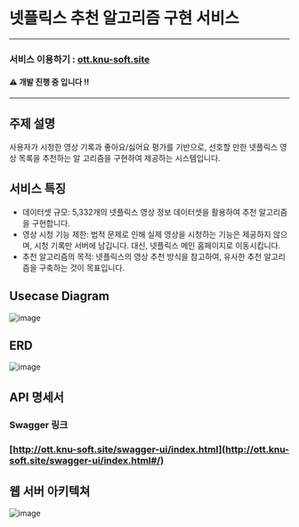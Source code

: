 # 넷플릭스 추천 알고리즘 구현 서비스
---
### 서비스 이용하기 : [ott.knu-soft.site](http://ott.knu-soft.site)

#### ⚠️ 개발 진행 중 입니다 ‼️
---
## 주제 설명
사용자가 시청한 영상 기록과 좋아요/싫어요 평가를 기반으로, 선호할 만한 넷플릭스 영상 목록을 추천하는 알 고리즘을 구현하여 제공하는 시스템입니다.

## 서비스 특징
- 데이터셋 규모: 5,332개의 넷플릭스 영상 정보 데이터셋을 활용하여 추천 알고리즘을 구현합니다.
- 영상 시청 기능 제한: 법적 문제로 인해 실제 영상을 시청하는 기능은 제공하지 않으며, 시청 기록만 서버에 남깁니다. 대신, 넷플릭스 메인 홈페이지로 이동시킵니다.
- 추천 알고리즘의 목적: 넷플릭스의 영상 추천 방식을 참고하여, 유사한 추천 알고리즘을 구축하는 것이 목표입니다.

## Usecase Diagram
![image](https://github.com/user-attachments/assets/a9be3c6e-51e8-40d6-be4d-8ef297613363)

## ERD
![image](https://github.com/user-attachments/assets/0deeb25c-6a0e-4c7f-a5ae-08baf2cab785)

## API 명세서
### Swagger 링크
### [http://ott.knu-soft.site/swagger-ui/index.html](http://ott.knu-soft.site/swagger-ui/index.html#/)

## 웹 서버 아키텍쳐
![image](https://github.com/user-attachments/assets/cab60980-9e15-44f4-91b9-37c761688055)
